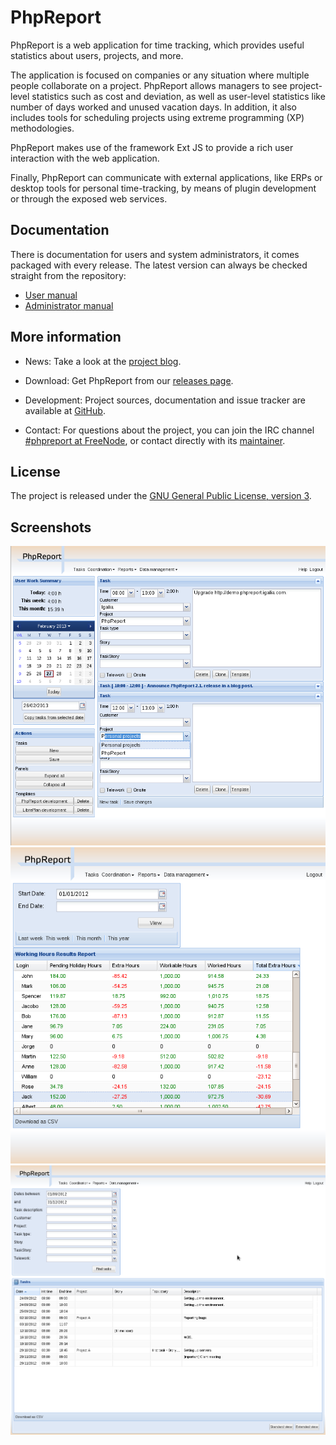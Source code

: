 # PhpReport

PhpReport is a web application for time tracking, which provides useful
statistics about users, projects, and more.

The application is focused on companies or any situation where multiple people
collaborate on a project. PhpReport allows managers to see project-level
statistics such as cost and deviation, as well as user-level statistics like
number of days worked and unused vacation days. In addition, it also includes
tools for scheduling projects using extreme programming (XP) methodologies.

PhpReport makes use of the framework Ext JS to provide a rich user interaction
with the web application.

Finally, PhpReport can communicate with external applications, like ERPs or
desktop tools for personal time-tracking, by means of plugin development or
through the exposed web services.

## Documentation

There is documentation for users and system administrators, it comes packaged
with every release. The latest version can always be checked straight from the
repository:

* [User manual](docs/user/index.rst)
* [Administrator manual](docs/admin/index.rst)

## More information 

* News: Take a look at the
[project blog](http://blogs.igalia.com/jaragunde/category/web/phpreport/).

* Download: Get PhpReport from our
[releases page](https://github.com/Igalia/phpreport/releases).

* Development: Project sources, documentation and issue tracker are
available at [GitHub](https://github.com/Igalia/phpreport).

* Contact: For questions about the project, you can join the IRC channel
[#phpreport at FreeNode](http://webchat.freenode.net/?channels=#phpreport), or
contact directly with its [maintainer](https://github.com/jaragunde).

## License

The project is released under the
[GNU General Public License, version 3](COPYING).

## Screenshots

![Tasks](docs/user/i/tasks-screen.png)
![Acc hours](docs/user/i/acc-hours-screen.png)
![User tasks](docs/user/i/user-tasks-screen.png)

